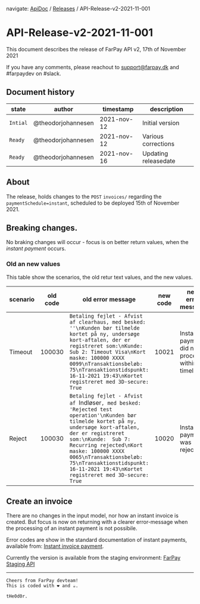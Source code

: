 navigate: [ApiDoc](README.md) / [Releases](Releases.md) / API-Release-v2-2021-11-001

# API-Release-v2-2021-11-001
This document describes the release of FarPay API v2, 17th of November 2021

If you have any comments, please reachout to support@farpay.dk and #farpaydev on #slack.

## Document history

state        | author             | timestamp   | description
-------------|--------------------|-------------|--------------------
`Intial`     | @theodorjohannesen | 2021-nov-12 | Initial version
`Ready`      | @theodorjohannesen | 2021-nov-12 | Various corrections
`Ready`      | @theodorjohannesen | 2021-nov-16 | Updating releasedate

## About
The release, holds changes to the `POST` `invoices/` regarding the `paymentSchedule=instant`, scheduled to be deployed 15th of November 2021.

## Breaking changes.
No braking changes will occur - focus is on better return values, when the _instant payment_ occurs.

### Old an new values
This table show the scenarios, the old retur text values, and the new values.

scenario   | old code       | old error message            | new code                | new error message 
-----------|----------------|------------------------------|-------------------------|-------------------------
Timeout    | 100030         | `Betaling fejlet - Afvist af clearhaus, med besked: ''\nKunden bør tilmelde kortet på ny, undersøge kort-aftalen, der er registreret som:\nKunde: Sub 2: Timeout Visa\nKort maske: 100000 XXXX 0099\nTransaktionsbeløb: 75\nTransaktionstidspunkt: 16-11-2021 19:43\nKortet registreret med 3D-secure: True` | 10021 | Instant payment did not process within timelimit
Reject     | 100030         | `Betaling fejlet - Afvist af `Indløser`, med besked: 'Rejected test operation'\nKunden bør tilmelde kortet på ny, undersøge kort-aftalen, der er registreret som:\nKunde:  Sub 7: Recurring rejected\nKort maske: 100000 XXXX 0065\nTransaktionsbeløb: 75\nTransaktionstidspunkt: 16-11-2021 19:43\nKortet registreret med 3D-secure: True` | 10020| Instant payment was rejected






## Create an invoice
There are no changes in the input model, nor how an instant invoice is created. But focus is now on returning with a clearer error-message when the processing of an instant payment is not possibile.

Error codes are show in the standard documentation of instant payments, available from: [Instant invoice payment](InvoiceInstantPayment.md).

Currently the version is available from the staging environment: [FarPay Staging API](https://farpay-api-staging.azurewebsites.net/swagger/ui/index)

---

```
Cheers from FarPay devteam!
This is coded with ❤️ and ☕.

tHe0d0r.
```
